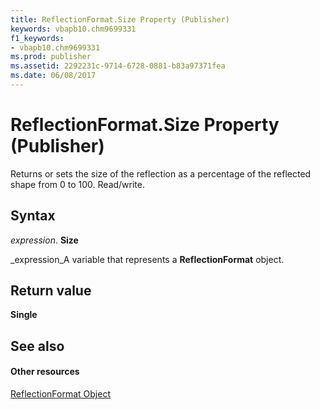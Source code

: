 ```yaml
---
title: ReflectionFormat.Size Property (Publisher)
keywords: vbapb10.chm9699331
f1_keywords:
- vbapb10.chm9699331
ms.prod: publisher
ms.assetid: 2292231c-9714-6728-0881-b83a97371fea
ms.date: 06/08/2017
---
```



# ReflectionFormat.Size Property (Publisher)

Returns or sets the size of the reflection as a percentage of the reflected shape from 0 to 100. Read/write.


## Syntax

 _expression_. **Size**

 _expression_A variable that represents a  **ReflectionFormat** object.


## Return value

 **Single**


## See also


#### Other resources


 
 [ReflectionFormat Object](reflectionformat-object-publisher.md)

